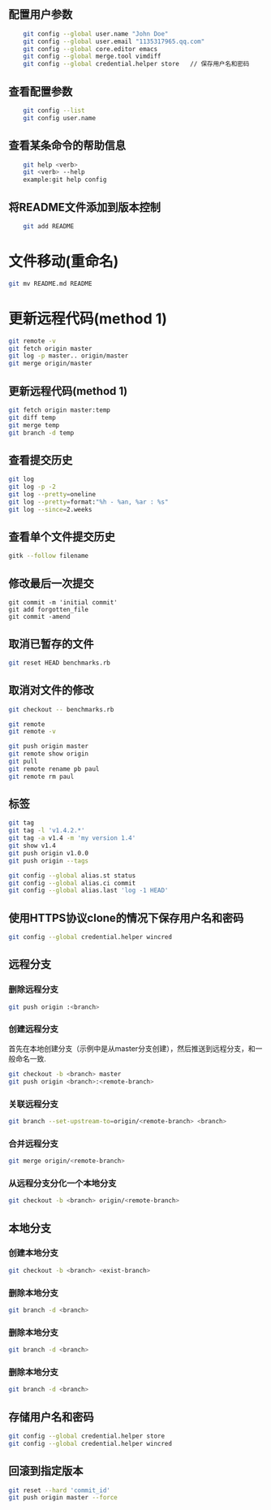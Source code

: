 ## 配置用户参数
```sh
	git config --global user.name "John Doe"
	git config --global user.email "1135317965.qq.com"
	git config --global core.editor emacs
	git config --global merge.tool vimdiff
	git config --global credential.helper store   // 保存用户名和密码
```

## 查看配置参数
```sh
	git config --list
	git config user.name
```

## 查看某条命令的帮助信息
```sh
	git help <verb>
	git <verb> --help
	example:git help config
```

## 将README文件添加到版本控制	
```sh
	git add README
```

# 文件移动(重命名)
```sh
git mv README.md README
```

# 更新远程代码(method 1)
```sh
git remote -v
git fetch origin master
git log -p master.. origin/master
git merge origin/master
```

## 更新远程代码(method 1)
```sh
git fetch origin master:temp
git diff temp
git merge temp
git branch -d temp
```


## 查看提交历史
```sh
git log
git log -p -2
git log --pretty=oneline
git log --pretty=format:"%h - %an, %ar : %s"
git log --since=2.weeks
```

## 查看单个文件提交历史
```sh
gitk --follow filename
```

## 修改最后一次提交
```
git commit -m 'initial commit'
git add forgotten_file
git commit -amend
```

## 取消已暂存的文件
```sh
git reset HEAD benchmarks.rb
```

## 取消对文件的修改
```sh
git checkout -- benchmarks.rb

git remote
git remote -v

git push origin master
git remote show origin
git pull 
git remote rename pb paul
git remote rm paul
```

## 标签
```sh
git tag
git tag -l 'v1.4.2.*'
git tag -a v1.4 -m 'my version 1.4'
git show v1.4
git push origin v1.0.0
git push origin --tags

git config --global alias.st status
git config --global alias.ci commit
git config --global alias.last 'log -1 HEAD'
```

## 使用HTTPS协议clone的情况下保存用户名和密码
```sh
git config --global credential.helper wincred
```


## 远程分支
### 删除远程分支
```sh
git push origin :<branch>
```
### 创建远程分支
首先在本地创建分支（示例中是从master分支创建），然后推送到远程分支，<branch>和<remote-branch>一般命名一致.
```sh
git checkout -b <branch> master
git push origin <branch>:<remote-branch>
```
### 关联远程分支
```sh
git branch --set-upstream-to=origin/<remote-branch> <branch>
```
### 合并远程分支
```sh
git merge origin/<remote-branch>
```
### 从远程分支分化一个本地分支
```sh
git checkout -b <branch> origin/<remote-branch>
```

## 本地分支
### 创建本地分支
```sh
git checkout -b <branch> <exist-branch>
```
### 删除本地分支
```sh
git branch -d <branch>
```
### 删除本地分支
```sh
git branch -d <branch>
```
### 删除本地分支
```sh
git branch -d <branch>
```

## 存储用户名和密码
```sh
git config --global credential.helper store
git config --global credential.helper wincred
```
## 回滚到指定版本
```sh
git reset --hard 'commit_id'
git push origin master --force
```

















